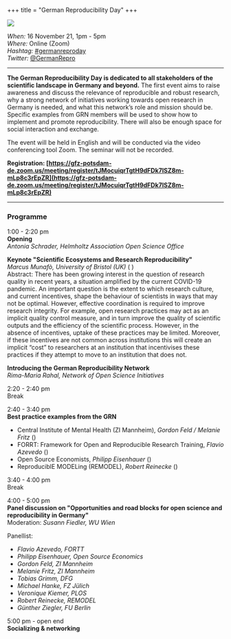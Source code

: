 +++
title = "German Reproducibility Day"
+++

<img src="/images/germanreproday_header.png" style="max-width:100%">

*When:* 16 November 21, 1pm - 5pm<br>
*Where:* Online (Zoom)<br>
*Hashtag:* [#germanreproday](https://twitter.com/hashtag/germanreproday?f=live)<br>
*Twitter:* [@GermanRepro](https://twitter.com/germanrepro)<br>

----

**The German Reproducibility Day is dedicated to all stakeholders of the scientific landscape in Germany and beyond.** The first event aims to raise awareness and discuss the relevance of reproducible and robust research, why a strong network of initiatives working towards open research in Germany is needed, and what this network’s role and mission should be. Specific examples from GRN members will be used to show how to implement and promote reproducibility. There will also be enough space for social interaction and exchange.


The event will be held in English and will be conducted via the video conferencing tool Zoom. The seminar will not be recorded.

**Registration: [https://gfz-potsdam-de.zoom.us/meeting/register/tJMocuiqrTgtH9dFDk7lSZ8m-mLp8c3rEpZR](https://gfz-potsdam-de.zoom.us/meeting/register/tJMocuiqrTgtH9dFDk7lSZ8m-mLp8c3rEpZR)**

----

### Programme

1:00 - 2:20 pm<br>
**Opening** <br>
*Antonia Schrader, Helmholtz Association Open Science Office*

**Keynote "Scientific Ecosystems and Research Reproducibility"** <br>
*Marcus Munafò, University of Bristol
(UK)*
(<a href="https://www.bristol.ac.uk/people/person/Marcus-Munafo-66740539-fec3-454f-a3fa-c38a273d9154/" target="_blank" rel="noopener noreferrer" class="text-decoration-none mx-1"><i class="fas fa-globe-europe fa-sm"></i></a>
<a href="https://twitter.com/MarcusMunafo" target="_blank" rel="noopener noreferrer" class="text-decoration-none mx-1"><i class="fab fa-twitter fa-sm"></i></a>)<br>
Abstract: There has been growing interest in the question of research quality in recent years, a situation amplified by the current COVID-19 pandemic. An important question is the extent to which research culture, and current incentives, shape the behaviour of scientists in ways that may not be optimal. However, effective coordination is required to improve research integrity. For example, open research practices may act as an implicit quality control measure, and in turn improve the quality of scientific outputs and the efficiency of the scientific process. However, in the absence of incentives, uptake of these practices may be limited. Moreover, if these incentives are not common across institutions this will create an implicit “cost” to researchers at an institution that incentivises these practices if they attempt to move to an institution that does not.

**Introducing the German Reproducibility Network**<br>
*Rima-Maria Rahal, Network of Open Science Initiatives*

<span class="text-muted">2:20 - 2:40 pm<br>
Break</span>

2:40 - 3:40 pm<br>
**Best practice examples from the GRN**<br>

-  Central Institute of Mental Health (ZI Mannheim), *Gordon Feld / Melanie Fritz*
(<a href="https://www.zi-mannheim.de/en.html" target="_blank" rel="noopener noreferrer" class="text-decoration-none mx-1"><i class="fas fa-globe-europe fa-sm"></i></a>)<br>
-  FORRT: Framework for Open and Reproducible Research Training, *Flavio Azevedo*
(<a href="https://forrt.org/" target="_blank" rel="noopener noreferrer" class="text-decoration-none mx-1"><i class="fas fa-globe-europe fa-sm"></i></a>)<br>
-  Open Source Economists, *Philipp Eisenhauer*
(<a href="https://open-econ.org" target="_blank" rel="noopener noreferrer" class="text-decoration-none mx-1"><i class="fas fa-globe-europe fa-sm"></i></a>)<br>
-  ReproduciblE MODELing (REMODEL), *Robert Reinecke*
(<a href="http://remodel.global	/" target="_blank" rel="noopener noreferrer" class="text-decoration-none mx-1"><i class="fas fa-globe-europe fa-sm"></i></a>)<br>

<span class="text-muted">3:40 - 4:00 pm<br>
Break</span>

4:00 - 5:00 pm<br>
**Panel discussion on "Opportunities and road blocks for open science and reproducibility in Germany"** 
<br>
Moderation: *Susann Fiedler, WU Wien*

Panellist:<br>
-   *Flavio Azevedo, FORTT*
-   *Philipp Eisenhauer, Open Source Economics*
-   *Gordon Feld, ZI Mannheim*
-   *Melanie Fritz, ZI Mannheim*
-   *Tobias Grimm, DFG*
-   *Michael Hanke, FZ Jülich*
-   *Veronique Kiemer, PLOS*
-   *Robert Reinecke, REMODEL*
-   *Günther Ziegler, FU Berlin*

5:00 pm - open end<br>
**Socializing & networking**
